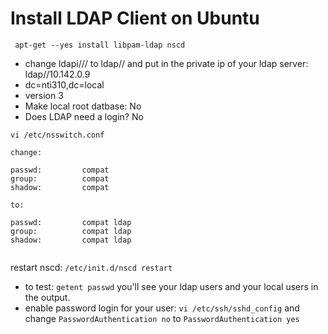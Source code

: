 # Install LDAP Client on Ubuntu

```
 apt-get --yes install libpam-ldap nscd
 ```
 
   * change ldapi/// to ldap// and put in the private ip of your ldap server: ldap//10.142.0.9
   * dc=nti310,dc=local
   * version 3
   * Make local root datbase: No
   * Does LDAP need a login?  No
   
   ```
   vi /etc/nsswitch.conf
   
   change:
   
passwd:         compat
group:          compat
shadow:         compat

   to:

passwd:         compat ldap
group:          compat ldap
shadow:         compat ldap

   
   ```
restart nscd: `/etc/init.d/nscd restart`

* to test: `getent passwd` you'll see your ldap users and your local users in the output.
* enable password login for your user: `vi /etc/ssh/sshd_config` and change `PasswordAuthentication no` to `PasswordAuthentication yes`
